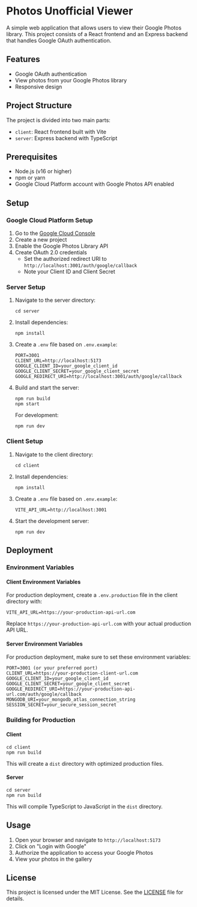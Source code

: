 # Photos Unofficial Viewer

A simple web application that allows users to view their Google Photos library. This project consists of a React frontend and an Express backend that handles Google OAuth authentication.

## Features

- Google OAuth authentication
- View photos from your Google Photos library
- Responsive design

## Project Structure

The project is divided into two main parts:

- `client`: React frontend built with Vite
- `server`: Express backend with TypeScript

## Prerequisites

- Node.js (v16 or higher)
- npm or yarn
- Google Cloud Platform account with Google Photos API enabled

## Setup

### Google Cloud Platform Setup

1. Go to the [Google Cloud Console](https://console.cloud.google.com/)
2. Create a new project
3. Enable the Google Photos Library API
4. Create OAuth 2.0 credentials
   - Set the authorized redirect URI to `http://localhost:3001/auth/google/callback`
   - Note your Client ID and Client Secret

### Server Setup

1. Navigate to the server directory:
   ```
   cd server
   ```

2. Install dependencies:
   ```
   npm install
   ```

3. Create a `.env` file based on `.env.example`:
   ```
   PORT=3001
   CLIENT_URL=http://localhost:5173
   GOOGLE_CLIENT_ID=your_google_client_id
   GOOGLE_CLIENT_SECRET=your_google_client_secret
   GOOGLE_REDIRECT_URI=http://localhost:3001/auth/google/callback
   ```

4. Build and start the server:
   ```
   npm run build
   npm start
   ```

   For development:
   ```
   npm run dev
   ```

### Client Setup

1. Navigate to the client directory:
   ```
   cd client
   ```

2. Install dependencies:
   ```
   npm install
   ```

3. Create a `.env` file based on `.env.example`:
   ```
   VITE_API_URL=http://localhost:3001
   ```

4. Start the development server:
   ```
   npm run dev
   ```

## Deployment

### Environment Variables

#### Client Environment Variables

For production deployment, create a `.env.production` file in the client directory with:

```
VITE_API_URL=https://your-production-api-url.com
```

Replace `https://your-production-api-url.com` with your actual production API URL.

#### Server Environment Variables

For production deployment, make sure to set these environment variables:

```
PORT=3001 (or your preferred port)
CLIENT_URL=https://your-production-client-url.com
GOOGLE_CLIENT_ID=your_google_client_id
GOOGLE_CLIENT_SECRET=your_google_client_secret
GOOGLE_REDIRECT_URI=https://your-production-api-url.com/auth/google/callback
MONGODB_URI=your_mongodb_atlas_connection_string
SESSION_SECRET=your_secure_session_secret
```

### Building for Production

#### Client

```
cd client
npm run build
```

This will create a `dist` directory with optimized production files.

#### Server

```
cd server
npm run build
```

This will compile TypeScript to JavaScript in the `dist` directory.

## Usage

1. Open your browser and navigate to `http://localhost:5173`
2. Click on "Login with Google"
3. Authorize the application to access your Google Photos
4. View your photos in the gallery

## License

This project is licensed under the MIT License. See the [LICENSE](LICENSE) file for details.